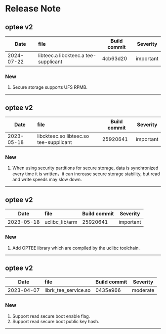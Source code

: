# Release Note

## optee v2

| Date       | file                                 | Build commit | Severity  |
| ---------- | :----------------------------------- | ------------ | --------- |
| 2024-07-22 | libteec.a libckteec.a tee-supplicant | 4cb63d20     | important |

### New

1. Secure storage supports UFS RPMB.

------

## optee v2

| Date       | file                                   | Build commit | Severity  |
| ---------- | :------------------------------------- | ------------ | --------- |
| 2023-05-18 | libckteec.so libteec.so tee-supplicant | 25920641     | important |

### New

1. When using security partitions for secure storage, data is synchronized every time it is written，it can increase secure storage stability, but read and write speeds may slow down.

------

## optee v2

| Date       | file           | Build commit | Severity  |
| ---------- | :------------- | ------------ | --------- |
| 2023-05-18 | uclibc_lib/arm | 25920641     | important |

### New

1. Add OPTEE library which are compiled by the uclibc toolchain.

---

## optee v2

| Date       | file                 | Build commit | Severity |
| ---------- | :------------------- | ------------ | -------- |
| 2023-04-07 | librk_tee_service.so | 0435e966     | moderate |

### New

1. Support read secure boot enable flag.
2. Support read secure boot public key hash.

---
